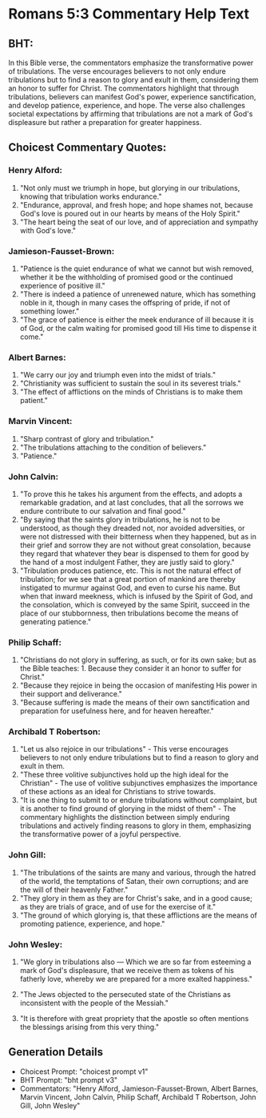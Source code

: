 # Romans 5:3 Commentary Help Text

## BHT:
In this Bible verse, the commentators emphasize the transformative power of tribulations. The verse encourages believers to not only endure tribulations but to find a reason to glory and exult in them, considering them an honor to suffer for Christ. The commentators highlight that through tribulations, believers can manifest God's power, experience sanctification, and develop patience, experience, and hope. The verse also challenges societal expectations by affirming that tribulations are not a mark of God's displeasure but rather a preparation for greater happiness.

## Choicest Commentary Quotes:
### Henry Alford:
1. "Not only must we triumph in hope, but glorying in our tribulations, knowing that tribulation works endurance."
2. "Endurance, approval, and fresh hope; and hope shames not, because God's love is poured out in our hearts by means of the Holy Spirit."
3. "The heart being the seat of our love, and of appreciation and sympathy with God's love."

### Jamieson-Fausset-Brown:
1. "Patience is the quiet endurance of what we cannot but wish removed, whether it be the withholding of promised good or the continued experience of positive ill."
2. "There is indeed a patience of unrenewed nature, which has something noble in it, though in many cases the offspring of pride, if not of something lower."
3. "The grace of patience is either the meek endurance of ill because it is of God, or the calm waiting for promised good till His time to dispense it come."

### Albert Barnes:
1. "We carry our joy and triumph even into the midst of trials."
2. "Christianity was sufficient to sustain the soul in its severest trials."
3. "The effect of afflictions on the minds of Christians is to make them patient."

### Marvin Vincent:
1. "Sharp contrast of glory and tribulation."
2. "The tribulations attaching to the condition of believers."
3. "Patience."

### John Calvin:
1. "To prove this he takes his argument from the effects, and adopts a remarkable gradation, and at last concludes, that all the sorrows we endure contribute to our salvation and final good."
2. "By saying that the saints glory in tribulations, he is not to be understood, as though they dreaded not, nor avoided adversities, or were not distressed with their bitterness when they happened, but as in their grief and sorrow they are not without great consolation, because they regard that whatever they bear is dispensed to them for good by the hand of a most indulgent Father, they are justly said to glory."
3. "Tribulation produces patience, etc. This is not the natural effect of tribulation; for we see that a great portion of mankind are thereby instigated to murmur against God, and even to curse his name. But when that inward meekness, which is infused by the Spirit of God, and the consolation, which is conveyed by the same Spirit, succeed in the place of our stubbornness, then tribulations become the means of generating patience."

### Philip Schaff:
1. "Christians do not glory in suffering, as such, or for its own sake; but as the Bible teaches: 1. Because they consider it an honor to suffer for Christ."
2. "Because they rejoice in being the occasion of manifesting His power in their support and deliverance."
3. "Because suffering is made the means of their own sanctification and preparation for usefulness here, and for heaven hereafter."

### Archibald T Robertson:
1. "Let us also rejoice in our tribulations" - This verse encourages believers to not only endure tribulations but to find a reason to glory and exult in them.
2. "These three volitive subjunctives hold up the high ideal for the Christian" - The use of volitive subjunctives emphasizes the importance of these actions as an ideal for Christians to strive towards.
3. "It is one thing to submit to or endure tribulations without complaint, but it is another to find ground of glorying in the midst of them" - The commentary highlights the distinction between simply enduring tribulations and actively finding reasons to glory in them, emphasizing the transformative power of a joyful perspective.

### John Gill:
1. "The tribulations of the saints are many and various, through the hatred of the world, the temptations of Satan, their own corruptions; and are the will of their heavenly Father."
2. "They glory in them as they are for Christ's sake, and in a good cause; as they are trials of grace, and of use for the exercise of it."
3. "The ground of which glorying is, that these afflictions are the means of promoting patience, experience, and hope."

### John Wesley:
1. "We glory in tribulations also — Which we are so far from esteeming a mark of God's displeasure, that we receive them as tokens of his fatherly love, whereby we are prepared for a more exalted happiness."

2. "The Jews objected to the persecuted state of the Christians as inconsistent with the people of the Messiah."

3. "It is therefore with great propriety that the apostle so often mentions the blessings arising from this very thing."


## Generation Details
- Choicest Prompt: "choicest prompt v1"
- BHT Prompt: "bht prompt v3"
- Commentators: "Henry Alford, Jamieson-Fausset-Brown, Albert Barnes, Marvin Vincent, John Calvin, Philip Schaff, Archibald T Robertson, John Gill, John Wesley"
